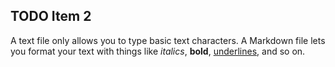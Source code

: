 ## TODO Item 2
A text file only allows you to type basic text characters.
A Markdown file lets you format your text with things like *italics*, **bold**, <ins>underlines</ins>, and so on.
